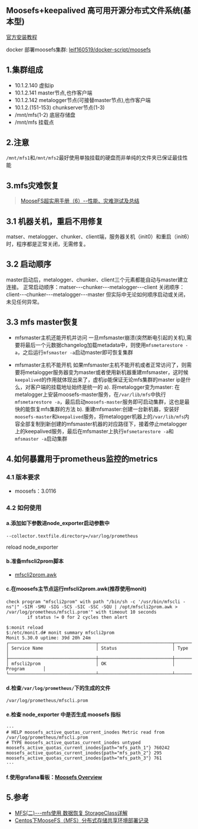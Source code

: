 ## Moosefs+keepalived 高可用开源分布式文件系统(基本型)
[官方安装教程][1]

docker 部署moosefs集群: [leif160519/docker-script/moosefs][5]

## 1.集群组成
- 10.1.2.140 虚拟ip
- 10.1.2.141 master节点,也作客户端
- 10.1.2.142 metalogger节点(可接替master节点),也作客户端
- 10.1.2.(151-153) chunkserver节点(1-3)
- /mnt/mfs(1-2) 底层存储盘
- /mnt/mfs 挂载点

## 2.注意
`/mnt/mfs1`和`/mnt/mfs2`最好使用单独挂载的硬盘而非单纯的文件夹已保证最佳性能

## 3.mfs灾难恢复
> [MooseFS超实用手册（6）--性能、灾难测试及总结][4]

## 3.1 机器关机，重启不用修复
matser、metalogger、chunker、client端，服务器关机（init0）和重启（init6）时，程序都是正常关闭，无需修复。

## 3.2 启动顺序
master启动后，metalogger、chunker、client三个元素都能自动与master建立连接。
正常启动顺序：matser---chunker---metalogger---client
关闭顺序：client---chunker---metalogger---master
但实际中无论如何顺序启动或关闭，未见任何异常。

## 3.3 mfs master恢复
- mfsmaster主机还能开机并访问
  一旦mfsmaster崩溃(突然断电引起的关机),需要将最后一个元数据changelog加载metadata中，则使用`mfsmetarestore -a`，之后运行`mfsmaster -a`启动master即可恢复集群

- mfsmaster主机不能开机
  如果mfsmaster主机不能开机或者正常访问了，则需要将metalogger服务器变为master或者使用新机器重建mfsmaster，这时候`keepalived`的作用就体现出来了，虚机ip能保证无论mfs集群的master ip是什么，对客户端的挂载地址始终是统一的
  a). 将metalogger变为master: 在metalogger上安装moosefs-master服务，在`/var/lib/mfs`中执行`mfsmetarestore -a`，最后启动`moosefs-master`服务即可启动集群，这也是最快的能恢复mfs集群的方法
  b). 重建mfsmaster:创建一台新机器，安装好`moosefs-master`和`keepalived`服务，将metalogger机器上的`/var/lib/mfs`内容全部复制到新创建的mfsmaster机器的对应路径下，接着停止metalogger上的keepalived服务，最后在mfsmaster上执行`mfsmetarestore -a`和`mfsmaster -a`启动集群

## 4.如何暴露用于prometheus监控的metrics
### 4.1 版本要求
- moosefs：3.0116

### 4.2 如何使用
#### a.添加如下参数进node_exporter启动参数中
```
--collector.textfile.directory=/var/log/prometheus
```
reload node_exporter

#### b.准备mfscli2prom脚本
- [mfscli2prom.awk](https://github.com/Leif160519/ansible-linux/blob/master/files/prometheus/exporter/mfscli2prom.awk)

#### c.在moosefs主节点运行mfscli2prom.awk(推荐使用monit)
```
check program "mfscli2prom" with path "/bin/sh -c '/usr/bin/mfscli -ns"|" -SIM -SMU -SIG -SCS -SIC -SSC -SQU | /opt/mfscli2prom.awk > /var/log/prometheus/mfscli.prom'" with timeout 10 seconds
        if status != 0 for 2 cycles then alert
```

```
$:monit reload
$:/etc/monit.d# monit summary mfscli2prom
Monit 5.30.0 uptime: 39d 20h 24m
┌─────────────────────────────────┬────────────────────────────┬───────────────┐
│ Service Name                    │ Status                     │ Type          │
├─────────────────────────────────┼────────────────────────────┼───────────────┤
│ mfscli2prom                     │ OK                         │ Program       │
└─────────────────────────────────┴────────────────────────────┴───────────────┘
```

#### d.检查`/var/log/prometheus/`下的生成的文件
```
/var/log/prometheus/mfscli.prom
```

#### e.检查 node_exporter 中是否生成 moosefs 指标
```
···
# HELP moosefs_active_quotas_current_inodes Metric read from /var/log/prometheus/mfscli.prom
# TYPE moosefs_active_quotas_current_inodes untyped
moosefs_active_quotas_current_inodes{path="mfs_path_1"} 760242
moosefs_active_quotas_current_inodes{path="mfs_path_2"} 295
moosefs_active_quotas_current_inodes{path="mfs_path_3"} 761
···
```

#### f.使用grafana看板：[Moosefs Overview][6]

## 5.参考
- [MFS(二)---mfs使用 数据恢复 StorageClass详解][2]
- [Centos下MooseFS（MFS）分布式存储共享环境部署记录][3]

[1]: https://moosefs.com/download/
[2]: https://blog.csdn.net/qq_35887546/article/details/106973960
[3]: https://www.cnblogs.com/kevingrace/p/5707164.html
[4]: https://blog.51cto.com/u_15127621/2770922
[5]: https://github.com/Leif160519/docker-script/tree/master/moosefs
[6]: https://grafana.com/grafana/dashboards/16700-moosefs-overview/
